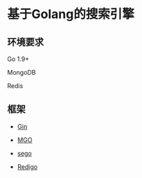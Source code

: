 # 基于Golang的搜索引擎

## 环境要求

Go 1.9+

MongoDB

Redis

## 框架

- [Gin](https://github.com/gin-gonic/gin)

- [MGO](http://labix.org/mgo)

- [sego](https://github.com/huichen/sego)

- [Redigo](https://github.com/garyburd/redigo)
